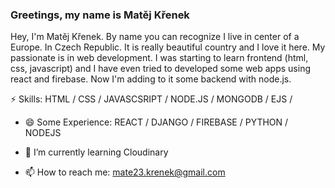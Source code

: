 ### Greetings, my name is Matěj Křenek

Hey, I'm Matěj Křenek. By name you can recognize I live in center of a Europe. In Czech Republic. It is really beautiful country and I love it here. My passionate is in web development. I was starting to learn frontend (html, css, javascript) and I have even tried to developed some web apps using react and firebase. Now I'm adding to it some backend with node.js.

⚡ Skills: HTML / CSS / JAVASCSRIPT / NODE.JS / MONGODB / EJS / 
- 😄 Some Experience: REACT / DJANGO / FIREBASE / PYTHON / NODEJS 

- 🌱 I’m currently learning Cloudinary
- 📫 How to reach me: mate23.krenek@gmail.com 




